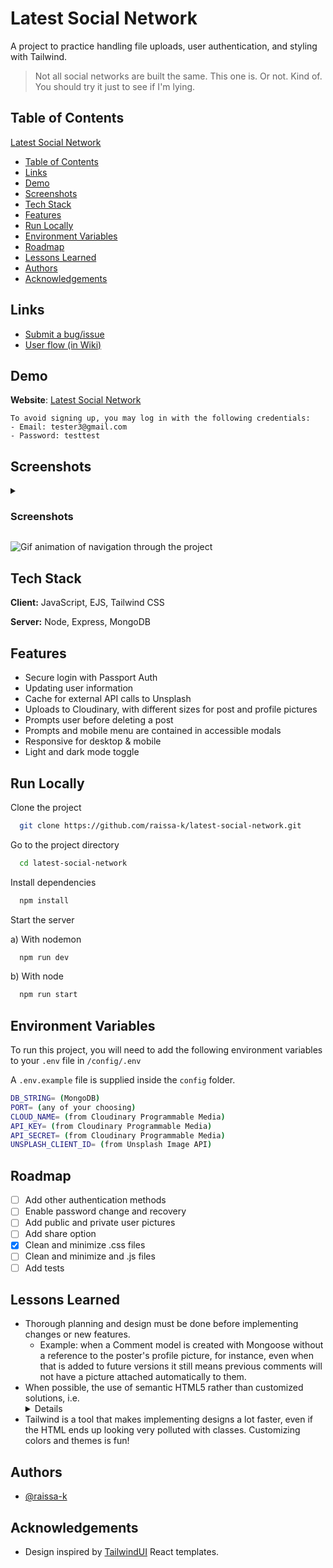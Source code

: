 # Latest Social Network

A project to practice handling file uploads, user authentication, and styling with Tailwind.

> Not all social networks are built the same. This one is. Or not. Kind of. You should try it just to see if I'm lying.




## Table of Contents

[Latest Social Network](#latest-social-network)
  * [Table of Contents](#table-of-contents)
  * [Links](#links)
  * [Demo](#demo)
  * [Screenshots](#screenshots)
  * [Tech Stack](#tech-stack)
  * [Features](#features)
  * [Run Locally](#run-locally)
  * [Environment Variables](#environment-variables)
  * [Roadmap](#roadmap)
  * [Lessons Learned](#lessons-learned)
  * [Authors](#authors)
  * [Acknowledgements](#acknowledgements)

## Links

- [Submit a bug/issue](https://github.com/raissa-k/latest-social-network/issues)
- [User flow (in Wiki)](https://github.com/raissa-k/latest-social-network/wiki/User-flow)
## Demo

**Website**: [Latest Social Network](https://latestsocialnetwork.raissak.com/)

```
To avoid signing up, you may log in with the following credentials:
- Email: tester3@gmail.com
- Password: testtest
```
## Screenshots

<details><summary>
 
 ### Screenshots
 
 </summary>

### Home Page (light mode)
![Home Page (light mode)](https://i.imgur.com/2JqhYmXl.png)

### Picture feed (smaller screen, dark mode)
![Picture feed (smaller screen, dark mode)](https://i.imgur.com/O97EDx5l.png)

### Post (light mode)
![Post (light mode)](https://i.imgur.com/E8DHAtul.png)

### User profile (light mode)
![User profile (light mode)](https://i.imgur.com/HWo0Wlll.png)
 
 </details>

![Gif animation of navigation through the project](https://user-images.githubusercontent.com/91985540/197557863-5d0b4d10-87c3-46bb-9317-98fc4f7e27aa.gif)

## Tech Stack

**Client:** JavaScript, EJS, Tailwind CSS

**Server:** Node, Express, MongoDB

## Features

- Secure login with Passport Auth
- Updating user information
- Cache for external API calls to Unsplash
- Uploads to Cloudinary, with different sizes for post and profile pictures
- Prompts user before deleting a post
- Prompts and mobile menu are contained in accessible modals
- Responsive for desktop & mobile
- Light and dark mode toggle


## Run Locally

Clone the project

```bash
  git clone https://github.com/raissa-k/latest-social-network.git
```

Go to the project directory

```bash
  cd latest-social-network
```

Install dependencies

```bash
  npm install
```

Start the server

  a) With nodemon

```bash
  npm run dev
```

  b) With node

```bash
  npm run start
```
## Environment Variables

To run this project, you will need to add the following environment variables to your `.env` file in `/config/.env`

A `.env.example` file is supplied inside the `config` folder.

```bash
DB_STRING= (MongoDB)
PORT= (any of your choosing)
CLOUD_NAME= (from Cloudinary Programmable Media)
API_KEY= (from Cloudinary Programmable Media)
API_SECRET= (from Cloudinary Programmable Media)
UNSPLASH_CLIENT_ID= (from Unsplash Image API)
```

## Roadmap

- [ ]  Add other authentication methods
- [ ]  Enable password change and recovery
- [ ]  Add public and private user pictures
- [ ]  Add share option
- [x]  Clean and minimize .css files
- [ ]  Clean and minimize and .js files
- [ ]  Add tests
## Lessons Learned

- Thorough planning and design must be done before implementing changes or new features.
  * Example: when a Comment model is created with Mongoose without a reference to the poster's profile picture, for instance, even when that is added to future versions it still means previous comments will not have a picture attached automatically to them.
- When possible, the use of semantic HTML5 rather than customized solutions, i.e. <details> rather than a fully custom accordion, can solve a lot of accessibility issues.
- Tailwind is a tool that makes implementing designs a lot faster, even if the HTML ends up looking very polluted with classes. Customizing colors and themes is fun!
## Authors

- [@raissa-k](https://www.github.com/raissa-k)


## Acknowledgements

 - Design inspired by [TailwindUI](https://tailwindui.com/) React templates.
